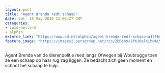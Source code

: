 ```yaml
---
layout: post
title: "Agent Brenda redt schaap"
date: Sat, 18 May 2019 13:06:27 GMT
categories: 
- zuid-holland 
- alphen 
externe_link: "https://www.ad.nl/alphen/agent-brenda-redt-schaap~a15f64dd/"
feature_image: "https://images2.persgroep.net/rcs/ZbDio9e2fKJ0elKihwACSh6OQzc/diocontent/148677931/_fitwidth/400/?appId=21791a8992982cd8da851550a453bd7f&quality=0.7"
---
```


Agent Brenda van de dierenpolitie reed langs Ofwegen bij Woubrugge toen ze een schaap op haar rug zag liggen. Ze bedacht zich geen moment en schoot het schaap te hulp.

